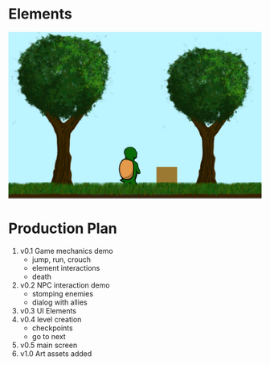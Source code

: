 Elements
========

![screen](Screenshot.png)

# Production Plan

1. v0.1 Game mechanics demo
    - jump, run, crouch
    - element interactions 
    - death
2. v0.2 NPC interaction demo
    - stomping enemies
    - dialog with allies
3. v0.3 UI Elements
4. v0.4 level creation
    - checkpoints
    - go to next
5. v0.5 main screen
5. v1.0 Art assets added
